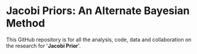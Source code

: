 # Jacobi Priors: An Alternate Bayesian Method 

This GitHub repository is for all the analysis, code, data and collaboration on the research for '**Jacobi Prior**'.

